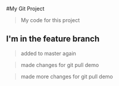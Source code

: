  #My Git Project

 > My code for this project

 ## I'm in the feature branch

 > added to master again

> made changes for git pull demo

> made more changes for git pull demo
